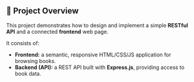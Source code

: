 

## 🧩 Project Overview
This project demonstrates how to design and implement a simple **RESTful API** and a connected **frontend** web page.

It consists of:
- **Frontend:** a semantic, responsive HTML/CSS/JS application for browsing books.  
- **Backend (API):** a REST API built with **Express.js**, providing access to book data.
